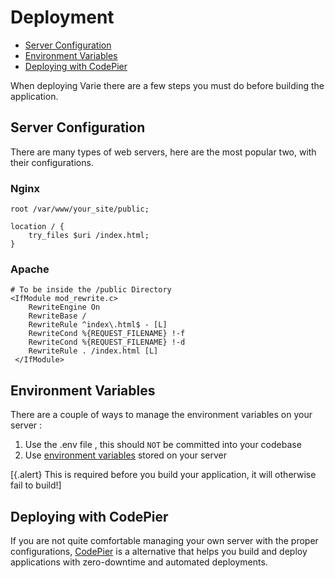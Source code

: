 # Deployment

- [Server Configuration](#server-configuration)
- [Environment Variables](#environment-variables)
- [Deploying with CodePier](#deploying-with-codepier)

When deploying Varie there are a few steps you must do before building the application.

## Server Configuration

There are many types of web servers, here are the most popular two, with their configurations.

### Nginx

```shell
root /var/www/your_site/public;

location / {
	try_files $uri /index.html;
}
```

### Apache

```shell
# To be inside the /public Directory
<IfModule mod_rewrite.c>
    RewriteEngine On
    RewriteBase /
    RewriteRule ^index\.html$ - [L]
    RewriteCond %{REQUEST_FILENAME} !-f
    RewriteCond %{REQUEST_FILENAME} !-d
    RewriteRule . /index.html [L]
 </IfModule>
```

## Environment Variables

There are a couple of ways to manage the environment variables on your server :

1.  Use the .env file , this should `NOT` be committed into your codebase
2.  Use [environment variables](https://help.ubuntu.com/community/EnvironmentVariables) stored on your server

[{.alert} This is required before you build your application, it will otherwise fail to build!]

## Deploying with CodePier

If you are not quite comfortable managing your own server with the proper
configurations, [CodePier](https://codepier.io) is a alternative that
helps you build and deploy applications with zero-downtime and
automated deployments.
